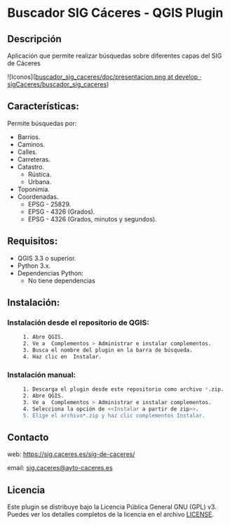 # Buscador SIG Cáceres - QGIS Plugin

## Descripción
Aplicación que permite realizar búsquedas sobre diferentes capas del SIG de Cáceres


![Iconos]([buscador_sig_caceres/doc/presentacion.png at develop · sigCaceres/buscador_sig_caceres](https://github.com/sigCaceres/buscador_sig_caceres/blob/develop/doc/presentacion.png))

## Características:
Permite búsquedas por:

- Barrios.
- Caminos.
- Calles.
- Carreteras.
- Catastro.
    - Rústica. 
    - Urbana.
- Toponimia.
- Coordenadas.
    - EPSG - 25829.
    - EPSG - 4326 (Grados).
    - EPSG - 4326 (Grados, minutos  y segundos).

## Requisitos:

- QGIS 3.3 o superior.
- Python 3.x.
- Dependencias Python:
    - No tiene dependencias

## Instalación:
  ### Instalación desde el repositorio de QGIS:
   ```sh
        1. Abre QGIS.
        2. Ve a  Complementos > Administrar e instalar complementos.
        3. Busca el nombre del plugin en la barra de búsqueda.
        4. Haz clic en  Instalar.
   ```

  ### Instalación manual:
   ```sh
        1. Descarga el plugin desde este repositorio como archivo *.zip.
        2. Abre QGIS.
        3. Ve a  Complementos > Administrar e instalar complementos.
        4. Selecciona la opción de <<Instalar a partir de zip>>.
        5. Elige el archivo*.zip y haz clic complementos Instalar.        
   ```
## Contacto
web: https://sig.caceres.es/sig-de-caceres/

email: sig.caceres@ayto-caceres.es

## Licencia
Este plugin se distribuye bajo la Licencia Pública General GNU (GPL) v3. Puedes ver los detalles completos de la licencia en el archivo [LICENSE](https://www.gnu.org/licenses/gpl-3.0.html).
